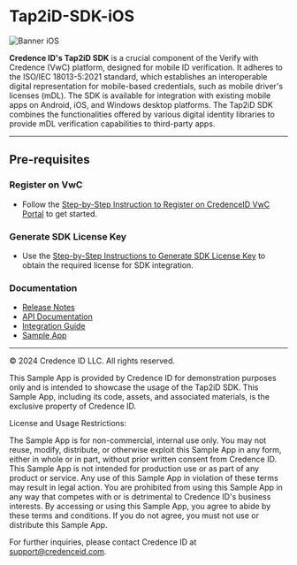 # Tap2iD-SDK-iOS

![Banner iOS](https://github.com/user-attachments/assets/c70923d3-fa04-4706-82c5-f6334fe866c3)


**Credence ID's Tap2iD SDK** is a crucial component of the Verify with Credence (VwC) platform, designed for mobile ID verification. It adheres to the ISO/IEC 18013-5:2021 standard, which establishes an interoperable digital representation for mobile-based credentials, such as mobile driver's licenses (mDL). The SDK is available for integration with existing mobile apps on Android, iOS, and Windows desktop platforms. The Tap2iD SDK combines the functionalities offered by various digital identity libraries to provide mDL verification capabilities to third-party apps.

---

## Pre-requisites

### Register on VwC
- Follow the [Step-by-Step Instruction to Register on CredenceID VwC Portal](https://github.com/CredenceID/Tap2iD-SDK-iOS/wiki/Guide-to-Register-on-Verify-with-Credence-Portal) to get started.

### Generate SDK License Key
- Use the [Step-by-Step Instructions to Generate SDK License Key](https://github.com/CredenceID/Tap2iD-SDK-iOS/wiki/Guide%E2%80%90to%E2%80%90Generate%E2%80%90License%E2%80%90Key) to obtain the required license for SDK integration.

### Documentation
- [Release Notes](https://github.com/CredenceID/Tap2iD-SDK-iOS/releases)
- [API Documentation](https://github.com/CredenceID/Tap2iD-SDK-iOS/wiki/Tap2iD-SDK-API-Documentation)
- [Integration Guide](https://github.com/CredenceID/Tap2iD-SDK-iOS/wiki/Guide-to-Integrate-Tap2iD-iOS-SDK)
- [Sample App](app)

---
© 2024 Credence ID LLC. All rights reserved.

This Sample App is provided by Credence ID for demonstration purposes only and is intended to showcase the usage of the Tap2iD SDK. This Sample App, including its code, assets, and associated materials, is the exclusive property of Credence ID.

License and Usage Restrictions:

The Sample App is for non-commercial, internal use only. You may not reuse, modify, distribute, or otherwise exploit this Sample App in any form, either in whole or in part, without prior written consent from Credence ID. This Sample App is not intended for production use or as part of any product or service. Any use of this Sample App in violation of these terms may result in legal action. You are prohibited from using this Sample App in any way that competes with or is detrimental to Credence ID's business interests. By accessing or using this Sample App, you agree to abide by these terms and conditions. If you do not agree, you must not use or distribute this Sample App.

For further inquiries, please contact Credence ID at support@credenceid.com.
